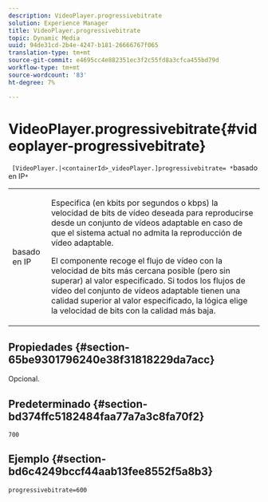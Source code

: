 ```yaml
---
description: VideoPlayer.progressivebitrate
solution: Experience Manager
title: VideoPlayer.progressivebitrate
topic: Dynamic Media
uuid: 94de31cd-2b4e-4247-b181-26666767f065
translation-type: tm+mt
source-git-commit: e4695cc4e882351ec3f2c55fd8a3cfca455bd79d
workflow-type: tm+mt
source-wordcount: '83'
ht-degree: 7%

---
```



# VideoPlayer.progressivebitrate{#videoplayer-progressivebitrate}

` [VideoPlayer.|<containerId>_videoPlayer.]progressivebitrate= *`basado en IP`*`

<table id="table_678AFC7BC06F41188F820502D2014C1F"> 
 <tbody> 
  <tr> 
   <td colname="col1"> <p> <span class="codeph"><span class="varname"> basado en IP</span></span> </p> </td> 
   <td colname="col2"> <p> Especifica (en kbits por segundos o kbps) la velocidad de bits de vídeo deseada para reproducirse desde un conjunto de vídeos adaptable en caso de que el sistema actual no admita la reproducción de vídeo adaptable. </p> <p>El componente recoge el flujo de vídeo con la velocidad de bits más cercana posible (pero sin superar) al valor especificado. Si todos los flujos de vídeo del conjunto de vídeos adaptable tienen una calidad superior al valor especificado, la lógica elige la velocidad de bits con la calidad más baja. </p> </td> 
  </tr> 
 </tbody> 
</table>

## Propiedades {#section-65be9301796240e38f31818229da7acc}

Opcional.

## Predeterminado {#section-bd374ffc5182484faa77a7a3c8fa70f2}

`700`

## Ejemplo {#section-bd6c4249bccf44aab13fee8552f5a8b3}

`progressivebitrate=600`
